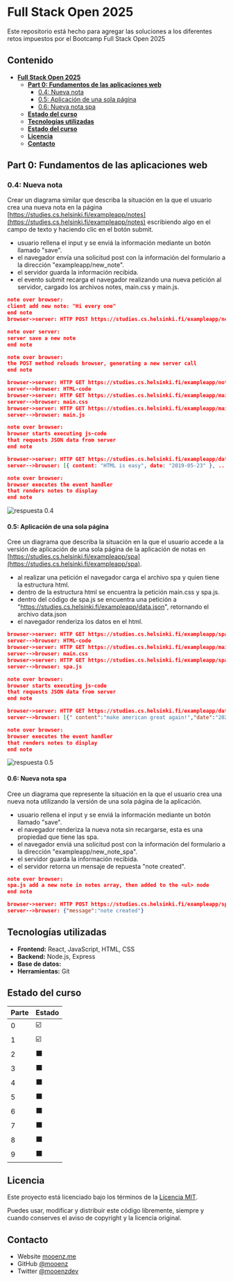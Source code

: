 # **Full Stack Open 2025**

Este repositorio está hecho para agregar las soluciones a los diferentes retos impuestos por el Bootcamp Full Stack Open 2025

## **Contenido**

- [**Full Stack Open 2025**](#full-stack-open-2025)
  - [**Part 0: Fundamentos de las aplicaciones web**](#part-0-fundamentos-de-las-aplicaciones-web)
    - [0.4: Nueva nota](#04-nueva-nota)
    - [0.5: Aplicación de una sola página](#05-aplicación-de-una-sola-página)
    - [0.6: Nueva nota spa](#06-nueva-nota-spa)
  - [**Estado del curso**](#estado-del-curso)
  - [**Tecnologías utilizadas**](#tecnologías-utilizadas)
  - [**Estado del curso**](#estado-del-curso)
  - [**Licencia**](#licencia)
  - [**Contacto**](#contacto)

## **Part 0: Fundamentos de las aplicaciones web**

### 0.4: Nueva nota

Crear un diagrama similar que describa la situación en la que el usuario crea una nueva nota en la página [https://studies.cs.helsinki.fi/exampleapp/notes](https://studies.cs.helsinki.fi/exampleapp/notes) escribiendo algo en el campo de texto y haciendo clic en el botón submit.

- usuario rellena el input y se enviá la información mediante un botón llamado "save".
- el navegador envía una solicitud post con la información del formulario a la dirección "exampleapp/new_note".
- el servidor guarda la información recibida.
- el evento submit recarga el navegador realizando una nueva petición al servidor, cargado los archivos notes, main.css y main.js.

```json
note over browser:
client add new note: "Hi every one"
end note
browser->server: HTTP POST https://studies.cs.helsinki.fi/exampleapp/new_note

note over server:
server save a new note
end note

note over browser:
the POST method reloads browser, generating a new server call
end note

browser->server: HTTP GET https://studies.cs.helsinki.fi/exampleapp/notes
server-->browser: HTML-code
browser->server: HTTP GET https://studies.cs.helsinki.fi/exampleapp/main.css
server-->browser: main.css
browser->server: HTTP GET https://studies.cs.helsinki.fi/exampleapp/main.js
server-->browser: main.js

note over browser:
browser starts executing js-code
that requests JSON data from server
end note

browser->server: HTTP GET https://studies.cs.helsinki.fi/exampleapp/data.json
server-->browser: [{ content: "HTML is easy", date: "2019-05-23" }, ...]

note over browser:
browser executes the event handler
that renders notes to display
end note
```

![respuesta 0.4](./part0/new-note.png)

#### 0.5: Aplicación de una sola página

Cree un diagrama que describa la situación en la que el usuario accede a la versión de aplicación de una sola página de la aplicación de notas en [https://studies.cs.helsinki.fi/exampleapp/spa](https://studies.cs.helsinki.fi/exampleapp/spa).

- al realizar una petición el navegador carga el archivo spa y quien tiene la estructura html.
- dentro de la estructura html se encuentra la petición main.css y spa.js.
- dentro del código de spa.js se encuentra una petición a "https://studies.cs.helsinki.fi/exampleapp/data.json", retornando el archivo data.json
- el navegador renderiza los datos en el html.

```json
browser->server: HTTP GET https://studies.cs.helsinki.fi/exampleapp/spa
server-->browser: HTML-code
browser->server: HTTP GET https://studies.cs.helsinki.fi/exampleapp/main.css
server-->browser: main.css
browser->server: HTTP GET https://studies.cs.helsinki.fi/exampleapp/spa.js
server-->browser: spa.js

note over browser:
browser starts executing js-code
that requests JSON data from server
end note

browser->server: HTTP GET https://studies.cs.helsinki.fi/exampleapp/data.json
server-->browser: [{" content":"make american great again!","date":"2025-05-10T14:31:13.201Z"}...]

note over browser:
browser executes the event handler
that renders notes to display
end note
```

![respuesta 0.5](./part0/spa.png)

#### 0.6: Nueva nota spa

Cree un diagrama que represente la situación en la que el usuario crea una nueva nota utilizando la versión de una sola página de la aplicación.

- usuario rellena el input y se enviá la información mediante un botón llamado "save".
- el navegador renderiza la nueva nota sin recargarse, esta es una propiedad que tiene las spa.
- el navegador enviá una solicitud post con la información del formulario a la dirección "exampleapp/new_note_spa".
- el servidor guarda la información recibida.
- el servidor retorna un mensaje de repuesta "note created".

```json
note over browser:
spa.js add a new note in notes array, then added to the <ul> node
end note

browser->server: HTTP POST https://studies.cs.helsinki.fi/exampleapp/spa
server-->browser: {"message":"note created"}
```

## **Tecnologías utilizadas**

- **Frontend:** React, JavaScript, HTML, CSS
- **Backend:** Node.js, Express
- **Base de datos:**
- **Herramientas:** Git

## **Estado del curso**

| Parte | Estado |
| ----- | ------ |
| 0     | ☑️     |
| 1     | ☑️     |
| 2     | ⬛     |
| 3     | ⬛     |
| 4     | ⬛     |
| 5     | ⬛     |
| 6     | ⬛     |
| 7     | ⬛     |
| 8     | ⬛     |
| 9     | ⬛     |

## **Licencia**

Este proyecto está licenciado bajo los términos de la [Licencia MIT](LICENSE).

Puedes usar, modificar y distribuir este código libremente, siempre y cuando conserves el aviso de copyright y la licencia original.

## **Contacto**

- Website [mooenz.me](https://www.mooenz.me/)
- GitHub [@mooenz](https://github.com/Mooenz)
- Twitter [@mooenzdev](https://twitter.com/MooenzDev)
